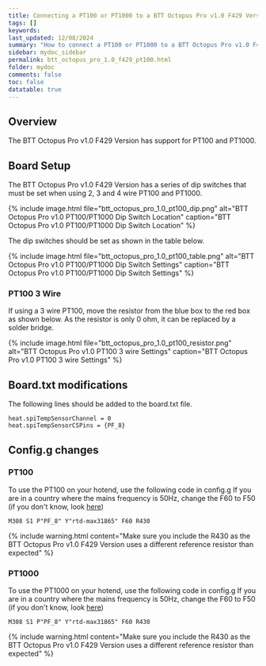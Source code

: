 ```yaml
---
title: Connecting a PT100 or PT1000 to a BTT Octopus Pro v1.0 F429 Version
tags: []
keywords: 
last_updated: 12/08/2024
summary: "How to connect a PT100 or PT1000 to a BTT Octopus Pro v1.0 F429 Version"
sidebar: mydoc_sidebar
permalink: btt_octopus_pro_1.0_f429_pt100.html
folder: mydoc
comments: false
toc: false
datatable: true
---
```


## Overview

The BTT Octopus Pro v1.0 F429 Version has support for PT100 and PT1000.  

## Board Setup

The BTT Octopus Pro v1.0 F429 Version has a series of dip switches that must be set when using 2, 3 and 4 wire PT100 and PT1000.  

{% include image.html file="btt_octopus_pro_1.0_pt100_dip.png" alt="BTT Octopus Pro v1.0 PT100/PT1000 Dip Switch Location" caption="BTT Octopus Pro v1.0 PT100/PT1000 Dip Switch Location" %}  

The dip switches should be set as shown in the table below.  

{% include image.html file="btt_octopus_pro_1.0_pt100_table.png" alt="BTT Octopus Pro v1.0 PT100/PT1000 Dip Switch Settings" caption="BTT Octopus Pro v1.0 PT100/PT1000 Dip Switch Settings" %}  

### PT100 3 Wire

If using a 3 wire PT100, move the resistor from the blue box to the red box as shown below. As the resistor is only 0 ohm, it can be replaced by a solder bridge.  

{% include image.html file="btt_octopus_pro_1.0_pt100_resistor.png" alt="BTT Octopus Pro v1.0 PT100 3 wire Settings" caption="BTT Octopus Pro v1.0 PT100 3 wire Settings" %}  

## Board.txt modifications

The following lines should be added to the board.txt file.

```text
heat.spiTempSensorChannel = 0
heat.spiTempSensorCSPins = {PF_8}
```

## Config.g changes

### PT100

To use the PT100 on your hotend, use the following code in config.g
If you are in a country where the mains frequency is 50Hz, change the F60 to F50 (if you don't know, look [here](https://www.oaktreeproducts.com/img/product/description/List%20of%20Worldwide%20AC%20Voltages.pdf))

```text
M308 S1 P"PF_8" Y"rtd-max31865" F60 R430
```

{% include warning.html content="Make sure you include the R430 as the BTT Octopus Pro v1.0 F429 Version uses a different reference resistor than expected" %}

### PT1000

To use the PT1000 on your hotend, use the following code in config.g
If you are in a country where the mains frequency is 50Hz, change the F60 to F50 (if you don't know, look [here](https://www.oaktreeproducts.com/img/product/description/List%20of%20Worldwide%20AC%20Voltages.pdf))

```text
M308 S1 P"PF_8" Y"rtd-max31865" F60 R430
```

{% include warning.html content="Make sure you include the R430 as the BTT Octopus Pro v1.0 F429 Version uses a different reference resistor than expected" %}
